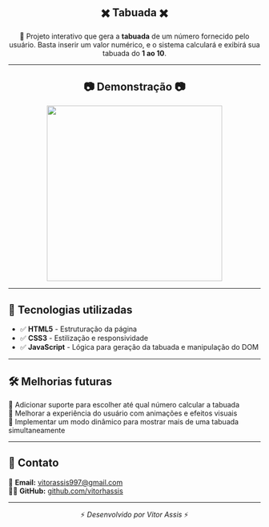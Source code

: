 # <h2 align="center">✖️ Tabuada ✖️</h2>

<p align="center">
  🚀 Projeto interativo que gera a <strong>tabuada</strong> de um número fornecido pelo usuário.  
  Basta inserir um valor numérico, e o sistema calculará e exibirá sua tabuada do <strong>1 ao 10</strong>.
</p>

---

<h2 align="center">📷 Demonstração 📷</h2> 

<div align="center">
  <img height="350" src="https://github.com/user-attachments/assets/d14063fe-605d-4f7c-a1a7-020f5df0a43b" />
</div>

---

## 🚀 Tecnologias utilizadas  

- ✅ **HTML5** - Estruturação da página  
- ✅ **CSS3** - Estilização e responsividade  
- ✅ **JavaScript** - Lógica para geração da tabuada e manipulação do DOM  

---

## 🛠 Melhorias futuras  

🔹 Adicionar suporte para escolher até qual número calcular a tabuada  
🔹 Melhorar a experiência do usuário com animações e efeitos visuais  
🔹 Implementar um modo dinâmico para mostrar mais de uma tabuada simultaneamente  

---

## 📩 Contato  

📧 **Email:** [vitorassis997@gmail.com](mailto:vitorassis997@gmail.com)  
👨‍💻 **GitHub:** [github.com/vitorhassis](https://github.com/vitorhassis)  

---

<p align="center">⚡ <em>Desenvolvido por Vitor Assis</em> ⚡</p>

